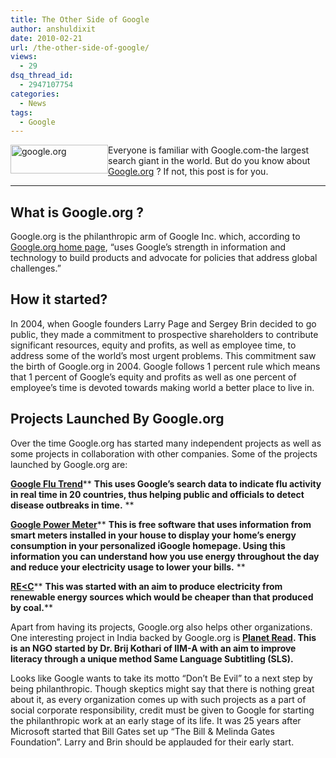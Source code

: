 ```yaml
---
title: The Other Side of Google
author: anshuldixit
date: 2010-02-21
url: /the-other-side-of-google/
views:
  - 29
dsq_thread_id:
  - 2947107754
categories:
  - News
tags:
  - Google
---
```

[<img class="wp-image-52975" style="margin-left: 0px;margin-right: 0px;border: 0px" src="http://cdn.devilsworkshop.org/files/2010/02/google.org_thumb.jpg" border="0" alt="google.org" width="156" height="46" align="left" />][1]Everyone is familiar with Google.com-the largest search giant in the world. But do you know about <a href="http://www.google.org" onclick="_gaq.push(['_trackEvent', 'outbound-article', 'http://www.google.org', 'Google.org']);" target="_blank">Google.org</a> ? If not, this post is for you.

** **

## **What is Google.org ?**

Google.org is the philanthropic arm of Google Inc. which, according to <a href="http://www.google.org" onclick="_gaq.push(['_trackEvent', 'outbound-article', 'http://www.google.org', 'Google.org home page']);" target="_blank">Google.org home page</a>, “uses Google’s strength in information and technology to build products and advocate for policies that address global challenges.”

## **How it started?**

In 2004, when Google founders Larry Page and Sergey Brin decided to go public, they made a commitment to prospective shareholders to contribute significant resources, equity and profits, as well as employee time, to address some of the world&#8217;s most urgent problems. This commitment saw the birth of Google.org in 2004. Google follows 1 percent rule which means that 1 percent of Google’s equity and profits as well as one percent of employee’s time is devoted towards making world a better place to live in.

## **Projects Launched By Google.org**

Over the time Google.org has started many independent projects as well as some projects in collaboration with other companies. Some of the projects launched by Google.org are:

<a href="http://www.google.org/flutrends/" onclick="_gaq.push(['_trackEvent', 'outbound-article', 'http://www.google.org/flutrends/', 'Google Flu Trend']);" target="_blank"><strong>Google Flu Trend</strong></a>** **This uses Google’s search data to indicate flu activity in real time in 20 countries, thus helping public and officials to detect disease outbreaks in time.** **

<a href="http://www.google.org/powermeter/" onclick="_gaq.push(['_trackEvent', 'outbound-article', 'http://www.google.org/powermeter/', 'Google Power Meter']);" target="_blank"><strong>Google Power Meter</strong></a>** **This is free software that uses information from smart meters installed in your house to display your home’s energy consumption in your personalized iGoogle homepage. Using this information you can understand how you use energy throughout the day and reduce your electricity usage to lower your bills.** **

<a href="http://www.google.org/rec.html" onclick="_gaq.push(['_trackEvent', 'outbound-article', 'http://www.google.org/rec.html', 'RE<C']);" target="_blank"><strong>RE<C</strong></a>** **This was started with an aim to produce electricity from renewable energy sources which would be cheaper than that produced by coal.****

Apart from having its projects, Google.org also helps other organizations. One interesting project in India backed by Google.org is <a href="http://www.planetread.org/" onclick="_gaq.push(['_trackEvent', 'outbound-article', 'http://www.planetread.org/', 'Planet Read']);" target="_blank"><strong>Planet Read</strong></a>**. **This is an NGO started by Dr. Brij Kothari of IIM-A with an aim to improve literacy through a unique method Same Language Subtitling (SLS)**.**

Looks like Google wants to take its motto “Don’t Be Evil” to a next step by being philanthropic. Though skeptics might say that there is nothing great about it, as every organization comes up with such projects as a part of social corporate responsibility, credit must be given to Google for starting the philanthropic work at an early stage of its life. It was 25 years after Microsoft started that Bill Gates set up “The Bill & Melinda Gates Foundation”. Larry and Brin should be applauded for their early start.

 [1]: http://cdn.devilsworkshop.org/files/2010/02/google.org_.jpg

